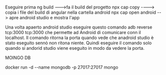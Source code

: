 Eseguire prima
ng build --->fa il build del progetto 
npx cap copy ----> copia i file del build di angular nella cartella android 
npx cap open android --> apre android studio e mostra l'app

Una volta apaerto android studio eseguire questo comando      adb reverse tcp:3000 tcp:3000 che permette ad Android di comunicare conn il localhost.
Il comando ritorna la porta quando vede che anadroid studio è stato eseguito sennò non ritona niente. Quindi eseguire il comando solo quando si andorid studio
viene eseguito in modo da vedere la porta.




MOINGO DB
 
docker run -d --name mongodb  -p 27017:27017  mongo
